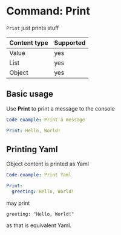 # Command: Print

`Print` just prints stuff

| Content type | Supported |
|--------------|-----------|
| Value        | yes       |
| List         | yes       |
| Object       | yes       |

## Basic usage

Use **Print** to print a message to the console

```yaml cli
Code example: Print a message

Print: Hello, World!
```

## Printing Yaml

Object content is printed as Yaml

```yaml cli
Code example: Print Yaml

Print: 
  greeting: Hello, World!
```

may print

    greeting: "Hello, World!"

as that is equivalent Yaml.